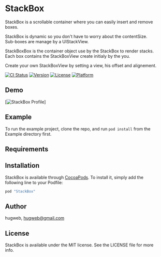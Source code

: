 # StackBox
StackBox is a scrollable container where you can easily insert and remove boxes.

StackBox is dynamic so you don't have to worry about the contentSize. Sub-boxes are manage by a UIStackView.

StackBoxBox is the container object use by the StackBox to render stacks. Each box contains the StackBoxView create initialy by the you.

Create your own StackBoxView by setting a view, his offset and alignement.

[![CI Status](http://img.shields.io/travis/hugweb/StackBox.svg?style=flat)](https://travis-ci.org/hugweb/StackBox)
[![Version](https://img.shields.io/cocoapods/v/StackBox.svg?style=flat)](http://cocoapods.org/pods/StackBox)
[![License](https://img.shields.io/cocoapods/l/StackBox.svg?style=flat)](http://cocoapods.org/pods/StackBox)
[![Platform](https://img.shields.io/cocoapods/p/StackBox.svg?style=flat)](http://cocoapods.org/pods/StackBox)

## Demo
[![StackBox Profile](https://github.com/hugweb/StackBox/blob/master/Example/Gif/profile.gif)]

## Example

To run the example project, clone the repo, and run `pod install` from the Example directory first.

## Requirements

## Installation

StackBox is available through [CocoaPods](http://cocoapods.org). To install
it, simply add the following line to your Podfile:

```ruby
pod "StackBox"
```

## Author

hugweb, hugweb@gmail.com

## License

StackBox is available under the MIT license. See the LICENSE file for more info.